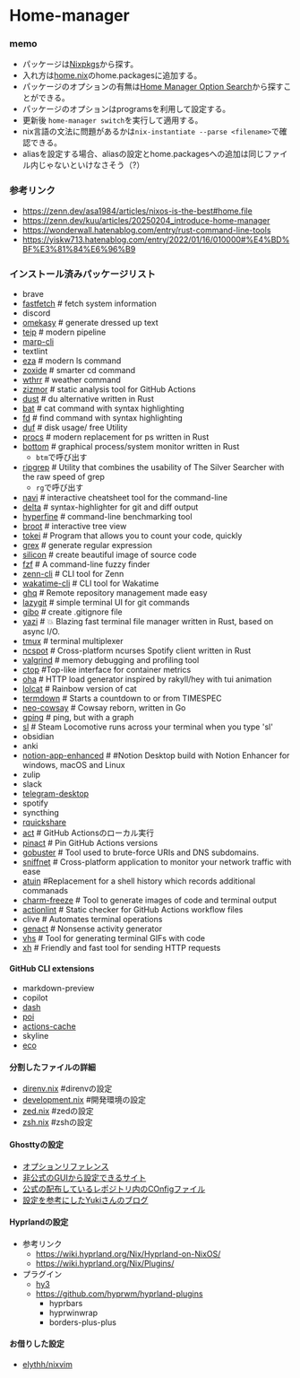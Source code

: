 # Home-manager
### memo
- パッケージは[Nixpkgs](https://search.nixos.org/packages?query=)から探す。
- 入れ方は[home.nix](./home.nix)のhome.packagesに追加する。
- パッケージのオプションの有無は[Home Manager Option Search](https://home-manager-options.extranix.com/?query=&release=release-24.05)から探すことができる。
- パッケージのオプションはprogramsを利用して設定する。
- 更新後 `home-manager switch`を実行して適用する。
- nix言語の文法に問題があるかは`nix-instantiate --parse <filename>`で確認できる。
- aliasを設定する場合、aliasの設定とhome.packagesへの追加は同じファイル内じゃないといけなさそう（?）

### 参考リンク
- https://zenn.dev/asa1984/articles/nixos-is-the-best#home.file
- https://zenn.dev/kuu/articles/20250204_introduce-home-manager
- https://wonderwall.hatenablog.com/entry/rust-command-line-tools
- https://yiskw713.hatenablog.com/entry/2022/01/16/010000#%E4%BD%BF%E3%81%84%E6%96%B9

### インストール済みパッケージリスト
- brave
- [fastfetch](https://github.com/fastfetch-cli/fastfetch) # fetch system information
- discord
- [omekasy](https://github.com/ikanago/omekasy) # generate dressed up text
- [teip](https://github.com/greymd/teip) # modern pipeline
- [marp-cli](https://github.com/marp-team/marp-cli)
- textlint
- [eza](https://github.com/eza-community/eza) # modern ls command
- [zoxide](https://github.com/ajeetdsouza/zoxide) # smarter cd command
- [wthrr](https://github.com/ttytm/wthrr-the-weathercrab) # weather command
- [zizmor](https://woodruffw.github.io/zizmor/) # static analysis tool for GitHub Actions
- [dust](https://github.com/bootandy/dust) # du alternative written in Rust
- [bat](https://github.com/sharkdp/bat) # cat command with syntax highlighting
- [fd](https://github.com/sharkdp/fd) # find command with syntax highlighting
- [duf](https://github.com/muesli/duf) # disk usage/ free Utility
- [procs](https://github.com/dalance/procs) # modern replacement for ps written in Rust
- [bottom](https://github.com/ClementTsang/bottom) # graphical process/system monitor written in Rust
  - `btm`で呼び出す
- [ripgrep](https://github.com/BurntSushi/ripgrep) # Utility that combines the usability of The Silver Searcher with the raw speed of grep
  - `rg`で呼び出す
- [navi](https://github.com/denisidoro/navi) # interactive cheatsheet tool for the command-line
- [delta](https://github.com/dandavison/delta) # syntax-highlighter for git and diff output
- [hyperfine](https://github.com/sharkdp/hyperfine) # command-line benchmarking tool
- [broot](https://github.com/Canop/broot) # interactive tree view
- [tokei](https://github.com/XAMPPRocky/tokei) # Program that allows you to count your code, quickly
- [grex](https://github.com/pemistahl/grex) # generate regular expression
- [silicon](https://github.com/Aloxaf/silicon) # create beautiful image of source code
- [fzf](https://github.com/junegunn/fzf) # A command-line fuzzy finder
- [zenn-cli](https://github.com/zenn-dev/zenn-editor/tree/canary/packages/zenn-cli) # CLI tool for Zenn
- [wakatime-cli](https://wakatime.com/dashboard) # CLI tool for Wakatime
- [ghq](https://github.com/x-motemen/ghq) # Remote repository management made easy
- [lazygit](https://github.com/jesseduffield/lazygit) # simple terminal UI for git commands
- [gibo](https://github.com/simonwhitaker/gibo) # create .gitignore file
- [yazi](https://github.com/sxyazi/yazi) # 💥 Blazing fast terminal file manager written in Rust, based on async I/O.
- [tmux](https://github.com/tmux/tmux) # terminal multiplexer
- [ncspot](https://github.com/hrkfdn/ncspot) # Cross-platform ncurses Spotify client written in Rust
- [valgrind](https://valgrind.org/) # memory debugging and profiling tool
- [ctop](https://ctop.sh/) #Top-like interface for container metrics
- [oha](https://github.com/hatoo/oha) # HTTP load generator inspired by rakyll/hey with tui animation
- [lolcat](https://github.com/busyloop/lolcat) # Rainbow version of cat
- [termdown](https://github.com/trehn/termdown) # Starts a countdown to or from TIMESPEC
- [neo-cowsay](https://github.com/Code-Hex/Neo-cowsay) # Cowsay reborn, written in Go
- [gping](https://github.com/orf/gping) # ping, but with a graph
- [sl](http://www.tkl.iis.u-tokyo.ac.jp/~toyoda/index_e.html) # Steam Locomotive runs across your terminal when you type 'sl'
- obsidian
- anki
- [notion-app-enhanced](https://github.com/notion-enhancer/desktop) # #Notion Desktop build with Notion Enhancer for windows, macOS and Linux
- zulip
- slack
- [telegram-desktop](https://desktop.telegram.org/)
- spotify
- syncthing
- [rquickshare](https://github.com/Martichou/rquickshare)
- [act](https://github.com/nektos/act) # GitHub Actionsのローカル実行
- [pinact](https://github.com/suzuki-shunsuke/pinact) # Pin GitHub Actions versions
- [gobuster](https://github.com/OJ/gobuster) # Tool used to brute-force URIs and DNS subdomains.
- [sniffnet](https://github.com/gyulyvgc/sniffnet) # Cross-platform application to monitor your network traffic with ease
- [atuin](https://github.com/atuinsh/atuin) #Replacement for a shell history which records additional commanads
- [charm-freeze](https://github.com/charmbracelet/freeze) # Tool to generate images of code and terminal output
- [actionlint](https://rhysd.github.io/actionlint/) # Static checker for GitHub Actions workflow files
- clive # Automates terminal operations
- [genact](https://github.com/svenstaro/genact) # Nonsense activity generator
- [vhs](https://github.com/charmbracelet/vhs) # Tool for generating terminal GIFs with code
- [xh](https://github.com/ducaale/xh) # Friendly and fast tool for sending HTTP requests

#### GitHub CLI extensions
- markdown-preview
- copilot
- [dash](https://github.com/dlvhdr/gh-dash)
- [poi](https://github.com/seachicken/gh-poi)
- [actions-cache](https://github.com/actions/gh-actions-cache)
- skyline
- [eco](https://github.com/coloradocolby/gh-eco)

#### 分割したファイルの詳細
- [direnv.nix](./direnv.nix) #direnvの設定
- [development.nix](./development.nix) #開発環境の設定
- [zed.nix](./zed.nix) #zedの設定
- [zsh.nix](./zsh.nix) #zshの設定

#### Ghosttyの設定
- [オプションリファレンス](https://ghostty.org/docs/config/reference#macos-icon-screen-color)
- [非公式のGUIから設定できるサイト](https://ghostty.zerebos.com/settings/application)
- [公式の配布しているレポジトリ内のCOnfigファイル](https://github.com/ghostty-org/ghostty/blob/main/src/config/Config.zig)
- [設定を参考にしたYukiさんのブログ](https://blog-dry.com/entry/2024/12/27/162410)

#### Hyprlandの設定
- 参考リンク
  - https://wiki.hyprland.org/Nix/Hyprland-on-NixOS/
  - https://wiki.hyprland.org/Nix/Plugins/
- プラグイン
  - [hy3](https://github.com/outfoxxed/hy3)
  - https://github.com/hyprwm/hyprland-plugins
    - hyprbars
    - hyprwinwrap
    - borders-plus-plus

#### お借りした設定
- [elythh/nixvim](https://neovimcraft.com/plugin/elythh/nixvim/)
